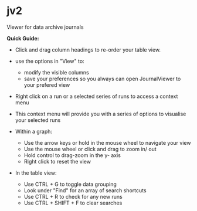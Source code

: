# jv2
Viewer for data archive journals

**Quick Guide:**

 - Click and drag column headings to re-order your table view.
 - use the options in "View" to:
    - modify the visible columns 
    - save your preferences so you always can open JournalViewer to your prefered view
 
 - Right click on a run or a selected series of runs to access a context menu
 - This context menu will provide you with a series of options to visualise your selected runs
 - Within a graph:
    - Use the arrow keys or hold in the mouse wheel to navigate your view
    - Use the mouse wheel or click and drag to zoom in/ out
    - Hold control to drag-zoom in the y- axis
    - Right click to reset the view
 
 - In the table view:
    - Use CTRL + G to toggle data grouping
    - Look under "Find" for an array of search shortcuts
    - Use CTRL + R to check for any new runs
    - Use CTRL + SHIFT + F to clear searches
